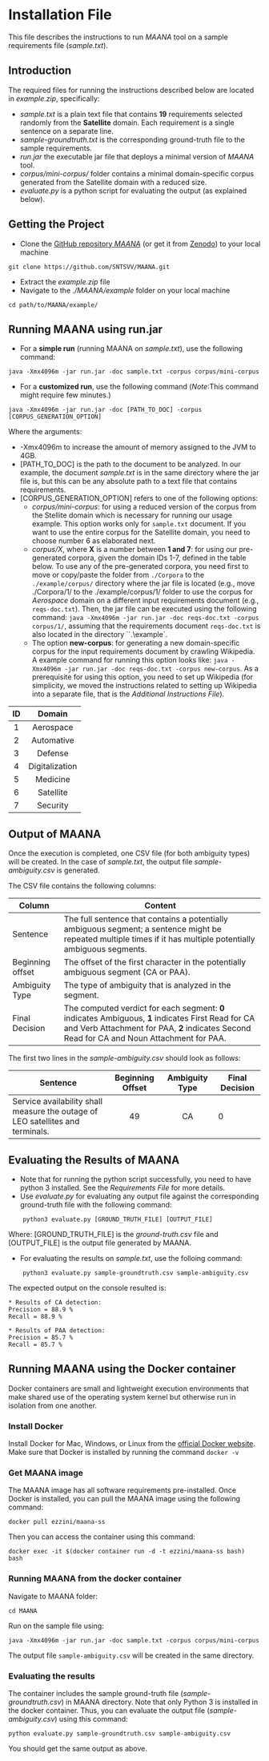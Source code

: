 # Installation File 

This file describes the instructions to run *MAANA* tool on a sample requirements file (*sample.txt*). 

## Introduction
The required files for running the instructions described below are located in *example.zip*, specifically: 
* *sample.txt* is a plain text file that contains **19** requirements selected randomly from the **Satellite** domain. 
Each requirement is a single sentence on a separate line. 
* *sample-groundtruth.txt* is the corresponding ground-truth file to the sample requirements.
* *run.jar* the executable jar file that deploys a minimal version of *MAANA* tool. 
* *corpus/mini-corpus/* folder contains a minimal domain-specific corpus generated from the Satellite domain with a reduced size.  
* *evaluate.py* is a python script for evaluating the output (as explained below).

## Getting the Project

- Clone the [GitHub repository *MAANA*](https://github.com/SNTSVV/MAANA) (or get it from [Zenodo](https://zenodo.org/record/4457189)) to your local machine
```
git clone https://github.com/SNTSVV/MAANA.git
```
- Extract the *example.zip* file
- Navigate to the *./MAANA/example* folder on your local machine
```
cd path/to/MAANA/example/
```

## Running MAANA using run.jar 

- For a **simple run** (running MAANA on *sample.txt*), use the following command: 
```
java -Xmx4096m -jar run.jar -doc sample.txt -corpus corpus/mini-corpus
```

- For a **customized run**, use the following command (*Note*:This command might require few minutes.)
```
java -Xmx4096m -jar run.jar -doc [PATH_TO_DOC] -corpus [CORPUS_GENERATION_OPTION]
```
Where the arguments: 
* -Xmx4096m to increase the amount of memory assigned to the JVM to 4GB.
* [PATH_TO_DOC] is the path to the document to be analyzed. In our example, the document *sample.txt* is in the same directory where the jar file is, but this can be any absolute path to a text file that contains requirements. 
* [CORPUS_GENERATION_OPTION] refers to one of the following options: 
    - *corpus/*mini-corpus**: for using a reduced version of the corpus from the Stellite domain which is necessary for running our usage example. This option works only for ``sample.txt`` document. If you want to use the entire corpus for the Satellite domain, you need to choose number 6 as elaborated next. 
    - *corpus/X*, where **X** is a number between **1 and 7**: for using our pre-generated corpora, given the domain IDs 1-7, defined in the table below. To use any of the pre-generated corpora, you need first to move or copy/paste the folder from ``./Corpora`` to the ``./example/corpus/`` directory where the jar file is located (e.g., move ./Corpora/1/ to the ./example/corpus/1/ folder to use the corpus for *Aerospace* domain on a different input requirements document (e.g., ``reqs-doc.txt``). Then, the jar file can be executed using the following command: ``java -Xmx4096m -jar run.jar -doc reqs-doc.txt -corpus corpus/1/``, assuming that the requirements document ``reqs-doc.txt`` is also located in the directory ``.\example`. 
    - The option **new-corpus**: for generating a new domain-specific corpus for the input requirements document by crawling Wikipedia. A example command for running this option looks like: ``java -Xmx4096m -jar run.jar -doc reqs-doc.txt -corpus new-corpus``. As a prerequisite for using this option, you need to set up Wikipedia (for simplicity, we moved the instructions related to setting up Wikipedia into a separate file, that is the *Additional Instructions File*). 

| ID            | Domain         |
| :-----------: | :------------: |
| 1             | Aerospace      |
| 2             | Automative     |
| 3             | Defense        |
| 4             | Digitalization |
| 5             | Medicine       |
| 6             | Satellite      |
| 7             | Security       |
    

## Output of MAANA

Once the execution is completed, one CSV file (for both ambiguity types) will be created. In the case of *sample.txt*, the output file *sample-ambiguity.csv* is generated. 

The CSV file contains the following columns:

| Column        | Content                                                                                                                                    |
| ------------- | ------------------------------------------------------------------------------------------------------------------------------------------ |
| Sentence      | The full sentence that contains a potentially ambiguous segment; a sentence might be repeated multiple times if it has multiple potentially ambiguous segments.  |
| Beginning offset   | The offset of the first character in the potentially ambiguous segment (CA or PAA).  |
| Ambiguity Type     | The type of ambiguity that is analyzed in the segment.  |
| Final Decision | The computed verdict for each segment: **0** indicates Ambiguous, **1** indicates First Read for CA and Verb Attachment for PAA, **2** indicates Second Read for CA and Noun Attachment for PAA. |

The first two lines in the *sample-ambiguity.csv* should look as follows:

| Sentence                                                                                                 | Beginning Offset | Ambiguity Type | Final Decision |
| -------------------------------------------------------------------------------------------------------- | :--------------: | :------------: | -------------- |
| Service availability shall measure the outage of LEO satellites and terminals.                           | 49               | CA             | 0              |

## Evaluating the Results of MAANA 

- Note that for running the python script successfully, you need to have python 3 installed. See the *Requirements File* for more details.
- Use *evaluate.py* for evaluating any output file against the corresponding ground-truth file with the following command: 
```
    python3 evaluate.py [GROUND_TRUTH_FILE] [OUTPUT_FILE]
```
Where:
        [GROUND_TRUTH_FILE] is the *ground-truth.csv* file and 
        [OUTPUT_FILE] is the output file generated by MAANA.

- For evaluating the results on *sample.txt*, use the folloing command: 

```
    python3 evaluate.py sample-groundtruth.csv sample-ambiguity.csv 
```

The expected output on the console resulted is: 

```
* Results of CA detection: 
Precision = 88.9 %
Recall = 88.9 %

* Results of PAA detection: 
Precision = 85.7 %
Recall = 85.7 %
```

## Running MAANA using the Docker container

Docker containers are small and lightweight execution environments that make shared use of the operating system kernel but otherwise run in isolation from one another. 

### Install Docker
Install Docker for Mac, Windows, or Linux from the [official Docker website](https://docs.docker.com/get-docker/).
Make sure that Docker is installed by running the command ``docker -v``

### Get MAANA image

The MAANA image has all software requirements pre-installed.
Once Docker is installed, you can pull the MAANA image using the following command:

```
docker pull ezzini/maana-ss
```
Then you can access the container using this command:

```
docker exec -it $(docker container run -d -t ezzini/maana-ss bash) bash
```

### Running MAANA from the docker container 

Navigate to MAANA folder:

```
cd MAANA
```

Run on the sample file using:

```
java -Xmx4096m -jar run.jar -doc sample.txt -corpus corpus/mini-corpus
```

The output file ``sample-ambiguity.csv`` will be created in the same directory.

### Evaluating the results

The container includes the sample ground-truth file (*sample-groundtruth.csv*) in MAANA directory. Note that only Python 3 is installed in the docker container. Thus, you can evaluate the output file (*sample-ambiguity.csv*) using this command:

```
python evaluate.py sample-groundtruth.csv sample-ambiguity.csv
```
You should get the same output as above.
